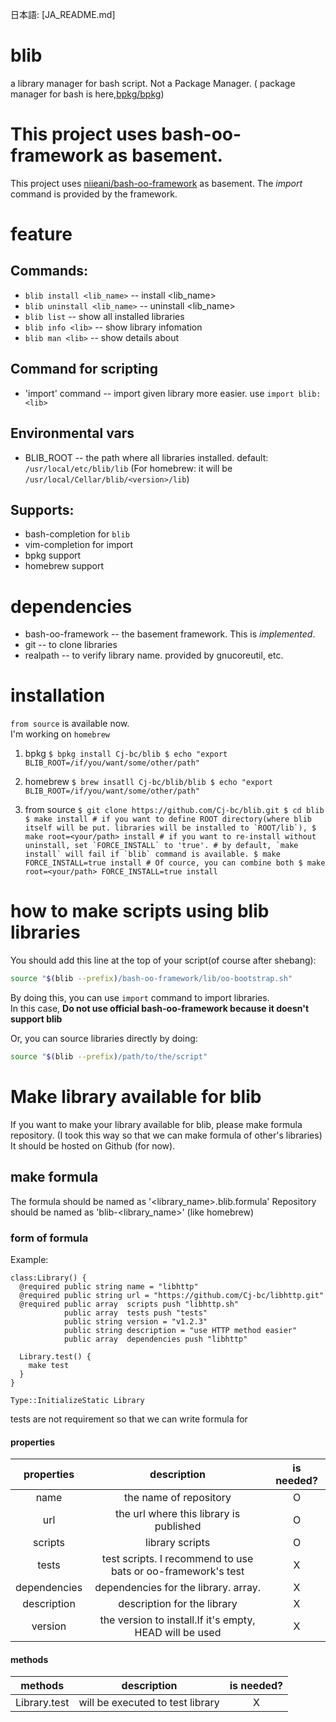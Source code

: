 日本語: [JA_README.md]

# blib
  a library manager for bash script.
  Not a Package Manager. ( package manager for bash is here,[bpkg/bpkg](https://github.com/bpkg/bpkg))

# This project uses bash-oo-framework as basement.

This project uses [niieani/bash-oo-framework](https://github.com/niieani/bash-oo-framework) as basement.
The *import* command is provided by the framework.

# feature

## Commands:
  * `blib install <lib_name>` -- install <lib_name>
  * `blib uninstall <lib_name>` -- uninstall <lib_name>
  * `blib list` -- show all installed libraries
  * `blib info <lib>` -- show library infomation
  * `blib man <lib>` -- show details about <lib>

## Command for scripting
  * 'import' command  -- import given library more easier. use `import blib:<lib>`

## Environmental vars
  * BLIB_ROOT -- the path where all libraries installed. default: `/usr/local/etc/blib/lib`
                 (For homebrew: it will be `/usr/local/Cellar/blib/<version>/lib`)

## Supports:
  * bash-completion for `blib`
  * vim-completion for import
  * bpkg support
  * homebrew support


# dependencies
  * bash-oo-framework -- the basement framework. This is *implemented*.
  * git -- to clone libraries
  * realpath -- to verify library name. provided by gnucoreutil, etc.


# installation

  `from source` is available now.  
  I'm working on `homebrew`  

  1. bpkg
    ```
    $ bpkg install Cj-bc/blib
    $ echo "export BLIB_ROOT=/if/you/want/some/other/path"
    ```

  2. homebrew
    ```
    $ brew insatll Cj-bc/blib/blib
    $ echo "export BLIB_ROOT=/if/you/want/some/other/path"
    ```

  3. from source
    ```
    $ git clone https://github.com/Cj-bc/blib.git
    $ cd blib
    $ make install
    # if you want to define ROOT directory(where blib itself will be put. libraries will be installed to `ROOT/lib`),
    $ make root=<your/path> install
    # if you want to re-install without uninstall, set `FORCE_INSTALL` to 'true'.
    # by default, `make install` will fail if `blib` command is available.
    $ make FORCE_INSTALL=true install
    # Of cource, you can combine both
    $ make root=<your/path> FORCE_INSTALL=true install
    ```

# how to make scripts using blib libraries

You should add this line at the top of your script(of course after shebang):

```bash
source "$(blib --prefix)/bash-oo-framework/lib/oo-bootstrap.sh"
```

By doing this, you can use `import` command to import libraries.  
In this case, **Do not use official bash-oo-framework because it doesn't support blib**  

Or, you can source libraries directly by doing:

```bash
source "$(blib --prefix)/path/to/the/script"
```


# Make library available for blib

If you want to make your library available for blib, please make formula repository.
(I took this way so that we can make formula of other's libraries)
It should be hosted on Github (for now).

## make formula

The formula should be named as '<library_name>.blib.formula'
Repository  should be named as 'blib-<library_name>' (like homebrew)

### form of formula

Example:
```
class:Library() {
  @required public string name = "libhttp"
  @required public string url = "https://github.com/Cj-bc/libhttp.git"
  @required public array  scripts push "libhttp.sh"
            public array  tests push "tests"
            public string version = "v1.2.3"
            public string description = "use HTTP method easier"
            public array  dependencies push "libhttp"

  Library.test() {
    make test
  }
}

Type::InitializeStatic Library
```

tests are not requirement so that we can write formula for 
#### properties

|properties    | description                                                  | is needed? |
|:-:           |:-:                                                           |:-:         |
| name         | the name of repository                                       | O          |
| url          | the url where this library is published                      | O          |
| scripts      | library scripts                                              | O          |
| tests        | test scripts. I recommend to use bats or oo-framework's test | X          |
| dependencies | dependencies for the library. array.                         | X          |
| description  | description for the library                                  | X          |
| version      | the version to install.If it's empty, HEAD will be used      | X          |

#### methods

|methods          | description                         | is needed? |
|:-:              |:-:                                  |:-:         |
| Library.test    | will be executed to test library    | X          |

